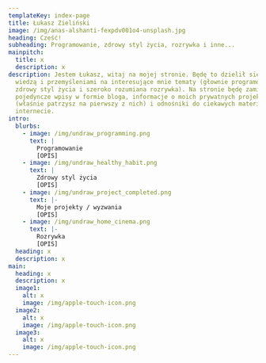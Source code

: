 ```yaml
---
templateKey: index-page
title: Łukasz Zieliński
image: /img/anas-alshanti-fexpdv001o4-unsplash.jpg
heading: Cześć!
subheading: Programowanie, zdrowy styl życia, rozrywka i inne...
mainpitch:
  title: x
  description: x
description: Jestem Łukasz, witaj na mojej stronie. Będę to dzielił się moją
  wiedzą i przemyśleniami na interesujące mnie tematy (głownie programowanie,
  zdrowy styl życia i szeroko rozumiana rozrywka). Na stronie będę zamieszczał
  pojedyncze wpisy w formie bloga, informacje o moich prywatnych projektach
  (właśnie patrzysz na pierwszy z nich) i odnośniki do ciekawych materiałów w
  internecie.
intro:
  blurbs:
    - image: /img/undraw_programming.png
      text: |
        Programowanie
        [OPIS]
    - image: /img/undraw_healthy_habit.png
      text: |
        Zdrowy styl życia
        [OPIS]
    - image: /img/undraw_project_completed.png
      text: |-
        Moje projekty / wyzwania
        [OPIS]
    - image: /img/undraw_home_cinema.png
      text: |-
        Rozrywka
        [OPIS]
  heading: x
  description: x
main:
  heading: x
  description: x
  image1:
    alt: x
    image: /img/apple-touch-icon.png
  image2:
    alt: x
    image: /img/apple-touch-icon.png
  image3:
    alt: x
    image: /img/apple-touch-icon.png
---
```

